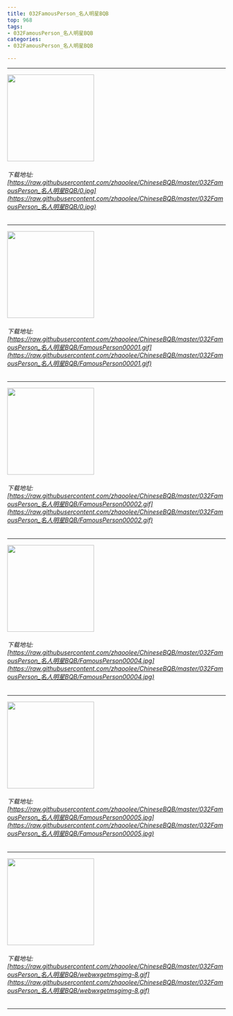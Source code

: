 ```yaml
---
title: 032FamousPerson_名人明星BQB
top: 968
tags:
- 032FamousPerson_名人明星BQB
categories:
- 032FamousPerson_名人明星BQB

---
```


------

<!-- more -->

<img height='200px' style='height:200px;'  src='/images/loading.png' data-original=https://raw.githubusercontent.com/zhaoolee/ChineseBQB/master/032FamousPerson_名人明星BQB/0.jpg /><br/><h6>下载地址: [https://raw.githubusercontent.com/zhaoolee/ChineseBQB/master/032FamousPerson_名人明星BQB/0.jpg](https://raw.githubusercontent.com/zhaoolee/ChineseBQB/master/032FamousPerson_名人明星BQB/0.jpg)</h6><hr/><img height='200px' style='height:200px;'  src='/images/loading.png' data-original=https://raw.githubusercontent.com/zhaoolee/ChineseBQB/master/032FamousPerson_名人明星BQB/FamousPerson00001.gif /><br/><h6>下载地址: [https://raw.githubusercontent.com/zhaoolee/ChineseBQB/master/032FamousPerson_名人明星BQB/FamousPerson00001.gif](https://raw.githubusercontent.com/zhaoolee/ChineseBQB/master/032FamousPerson_名人明星BQB/FamousPerson00001.gif)</h6><hr/><img height='200px' style='height:200px;'  src='/images/loading.png' data-original=https://raw.githubusercontent.com/zhaoolee/ChineseBQB/master/032FamousPerson_名人明星BQB/FamousPerson00002.gif /><br/><h6>下载地址: [https://raw.githubusercontent.com/zhaoolee/ChineseBQB/master/032FamousPerson_名人明星BQB/FamousPerson00002.gif](https://raw.githubusercontent.com/zhaoolee/ChineseBQB/master/032FamousPerson_名人明星BQB/FamousPerson00002.gif)</h6><hr/><img height='200px' style='height:200px;'  src='/images/loading.png' data-original=https://raw.githubusercontent.com/zhaoolee/ChineseBQB/master/032FamousPerson_名人明星BQB/FamousPerson00004.jpg /><br/><h6>下载地址: [https://raw.githubusercontent.com/zhaoolee/ChineseBQB/master/032FamousPerson_名人明星BQB/FamousPerson00004.jpg](https://raw.githubusercontent.com/zhaoolee/ChineseBQB/master/032FamousPerson_名人明星BQB/FamousPerson00004.jpg)</h6><hr/><img height='200px' style='height:200px;'  src='/images/loading.png' data-original=https://raw.githubusercontent.com/zhaoolee/ChineseBQB/master/032FamousPerson_名人明星BQB/FamousPerson00005.jpg /><br/><h6>下载地址: [https://raw.githubusercontent.com/zhaoolee/ChineseBQB/master/032FamousPerson_名人明星BQB/FamousPerson00005.jpg](https://raw.githubusercontent.com/zhaoolee/ChineseBQB/master/032FamousPerson_名人明星BQB/FamousPerson00005.jpg)</h6><hr/><img height='200px' style='height:200px;'  src='/images/loading.png' data-original=https://raw.githubusercontent.com/zhaoolee/ChineseBQB/master/032FamousPerson_名人明星BQB/webwxgetmsgimg-8.gif /><br/><h6>下载地址: [https://raw.githubusercontent.com/zhaoolee/ChineseBQB/master/032FamousPerson_名人明星BQB/webwxgetmsgimg-8.gif](https://raw.githubusercontent.com/zhaoolee/ChineseBQB/master/032FamousPerson_名人明星BQB/webwxgetmsgimg-8.gif)</h6><hr/>